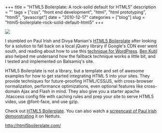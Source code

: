 +++
title = "HTML5 Boilerplate: A rock-solid default for HTML5"
description = ""
tags = ["css", "front end development", "html", "html prototyping", "html5", "javascript"]
date = "2010-12-17"
categories = ["blog"]
slug = "html5-boilerplate-rock-solid-default-html5"
+++



  <div class="notebook-screenshot"><a href="http://html5boilerplate.com/"><img id='bluga-thumbnail-2462' class='bluga-thumbnail large' src='http://media.konigi.com/bluga/
wt4d0b8cded76b0_large.jpg'/></a></div><p>I stumbled on Paul Irish and Divya Manian's <a href="http://html5boilerplate.com/">HTML5 Boilerplate</a> after looking for a solution to fall back on a local jQuery library if Google's CDN ever went south, and reading about how to use this <a href="http://wordpress.org/support/topic/jquery-from-google-cdn-fall-back-to-wp-local">technique for WordPress</a>. <a href="http://make-things.com/">Ben Kutil</a> also helped me undersand how the fallback technique works a little bit, and I tested and implemented on Balsamiq's site.</p>

<p>HTML5 Boilerplate is not a library, but a template and set of awesome examples for how to get started integrating HTML 5 into your sites. They provide techniques for future-proofing HTML/CSS/JS, with cross-browser normalization, performance optimizations, even optional features like cross-domain Ajax and Flash in mind. They also give you a starter apache .htaccess config file with caching rules and prep your site to serve HTML5 video, use @font-face, and use gzip.</p>

<p>Check out <a href="http://html5boilerplate.com/">HTML5 Boilerplate</a>. You can also watch a <a href="http://net.tutsplus.com/tutorials/html-css-techniques/the-official-guide-to-html5-boilerplate/">screencast of Paul Irish demonstrating</a> it on Nettuts.</p>

    
  <a href="http://html5boilerplate.com/">http://html5boilerplate.com/</a>

